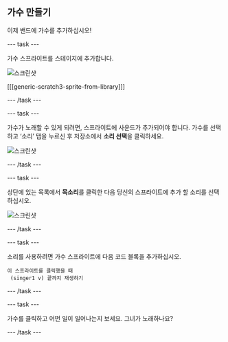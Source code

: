 ## 가수 만들기

이제 밴드에 가수를 추가하십시오!

\--- task \---

가수 스프라이트를 스테이지에 추가합니다.

![스크린샷](images/band-singer-mic.png)

[[[generic-scratch3-sprite-from-library]]]

\--- /task \---

\--- task \---

가수가 노래할 수 있게 되려면, 스프라이트에 사운드가 추가되어야 합니다. 가수를 선택하고 ‘소리’ 탭을 누르신 후 저장소에서 **소리 선택**을 클릭하세요.

![스크린샷](images/band-import-sound-annotated.png)

\--- /task \---

\--- task \---

상단에 있는 목록에서 **목소리**를 클릭한 다음 당신의 스프라이트에 추가 할 소리를 선택 하십시오.

![스크린샷](images/band-choose-sound.png)

\--- /task \---

\--- task \---

소리를 사용하려면 가수 스프라이트에 다음 코드 블록을 추가하십시오.

```blocks3
이 스프라이트를 클릭했을 때
 (singer1 v) 끝까지 재생하기
```

\--- /task \---

\--- task \---

가수를 클릭하고 어떤 일이 일어나는지 보세요. 그녀가 노래하나요?

\--- /task \---